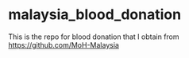 # malaysia_blood_donation
This is the repo for blood donation that I obtain from https://github.com/MoH-Malaysia
